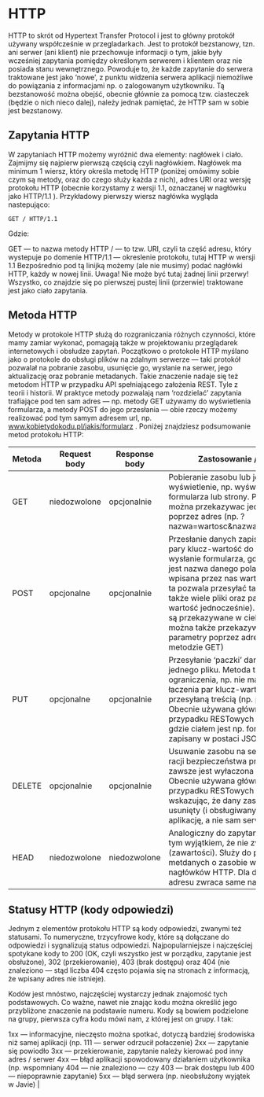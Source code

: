 # HTTP

HTTP to skrót od Hypertext Transfer Protocol i jest to główny protokół używany współcześnie w przegladarkach. Jest to protokół bezstanowy, tzn. ani serwer (ani klient) nie przechowuje informacji o tym, jakie były wcześniej zapytania pomiędzy określonym serwerem i klientem oraz nie posiada stanu wewnętrznego. Powoduje to, że każde zapytanie do serwera traktowane jest jako ‘nowe’,
 z punktu widzenia serwera aplikacji niemożliwe do powiązania z informacjami np. o zalogowanym użytkowniku. Tą bezstanowość można obejść, obecnie głównie za pomocą tzw. ciasteczek (będzie o nich nieco dalej), należy jednak pamiętać, że HTTP sam w sobie jest bezstanowy.

## Zapytania HTTP

W zapytaniach HTTP możemy wyróżnić dwa elementy: nagłówek i ciało. Zajmijmy się najpierw pierwszą częścią czyli nagłówkiem. Nagłówek ma minimum 1 wiersz, który określa metodę HTTP (poniżej omówimy sobie czym są metody, oraz do czego służy każda z nich), adres URI oraz wersję protokołu HTTP (obecnie korzystamy z wersji 1.1, oznaczanej w nagłówku jako HTTP/1.1 ). Przykładowy pierwszy wiersz nagłówka wygląda nastepująco:

`GET / HTTP/1.1`

Gdzie:

GET — to nazwa metody HTTP
/ — to tzw. URI, czyli ta część adresu, który wystepuje po domenie
HTTP/1.1 — okreslenie protokołu, tutaj HTTP w wersji 1.1
Bezpośrednio pod tą linijką możemy (ale nie musimy) podać nagłówki HTTP, każdy w nowej linii. Uwaga! Nie może być tutaj żadnej linii przerwy! Wszystko, co znajdzie się po pierwszej pustej linii (przerwie) traktowane jest jako ciało zapytania.

## Metoda HTTP

Metody w protokole HTTP służą do rozgraniczania różnych czynności, które mamy zamiar wykonać, pomagają także w projektowaniu przeglądarek internetowych i obsłudze zapytań. Początkowo o protokole HTTP myślano jako o protokole do obsługi plików na zdalnym serwerze — taki protokół pozwalał na pobranie zasobu, usunięcie go, wysłanie na serwer, jego aktualizację oraz pobranie metadanych. Takie znaczenie nadaje się też metodom HTTP w przypadku API spełniającego założenia REST. Tyle z teorii i historii. W praktyce metody pozwalają nam ‘rozdzielać’ zapytania trafiające pod ten sam adres — np. metody GET używamy do wyświetlenia formularza, a metody POST do jego przesłania — obie rzeczy możemy realizować pod tym samym adresem url, np. www.kobietydokodu.pl/jakis/formularz . Poniżej znajdziesz podsumowanie metod protokołu HTTP:

| Metoda | Request body | Response body | Zastosowanie / opis                                                                                                                                                                                                                                                                                                                                                                              |
|--------|--------------|---------------|--------------------------------------------------------------------------------------------------------------------------------------------------------------------------------------------------------------------------------------------------------------------------------------------------------------------------------------------------------------------------------------------------|
| GET    | niedozwolone | opcjonalnie   | Pobieranie zasobu lub jego wyświetlenie, np. wyświetlenie formularza lub strony. Parametry można przekazywac jedynie poprzez adres (np. ?nazwa=wartosc&nazwa2=wartosc2)                                                                                                                                                                                                                          |
| POST   | opcjonalne   | opcjonalnie   | Przesłanie danych zapisanych jako pary klucz-wartość do serwera (np. wysłanie formularza, gdzie kluczem jest nazwa danego pola a wartością wpisana przez nas wartość). Metoda ta pozwala przesyłać także pliki (a także wiele pliki oraz pary klucz-wartość jednocześnie). Parametry są przekazywane w ciele zapytania, można także przekazywać parametry poprzez adres (tak jak w metodzie GET) |
| PUT    | opcjonalne   | opcjonalnie   | Przesyłanie ‘paczki’ danych, np. jednego pliku. Metoda ta ma pewne ograniczenia, np. nie ma możliwości łaczenia par klucz-wartość z inną przesyłaną treścią (np. plikiem). Obecnie używana głównie w przypadku RESTowych serwisów, gdzie ciałem jest np. formularz zapisany w postaci JSONa.                                                                                                     |
| DELETE | opcjonalnie  | opcjonalnie   | Usuwanie zasobu na serwerze, z racji bezpieczeństwa praktycznie zawsze jest wyłaczona domyślnie. Obecnie używana głównie w przypadku RESTowych serwisów, wskazując, że dany zasób ma być usunięty (i obsługiwany przez aplikację, a nie sam serwer).                                                                                                                                             |
| HEAD   | niedozwolone | niedozwolone  | Analogiczny do zapytania GET, z tym wyjątkiem, że nie zwraca ciała (zawartości). Służy do pobrania metdanych o zasobie w postaci nagłówków HTTP. Dla danego adresu zwraca same nagłówki.

## Statusy HTTP (kody odpowiedzi)

Jednym z elementów protokołu HTTP są kody odpowiedzi, zwanymi też statusami. To numeryczne, trzycyfrowe kody, które są dołączane do odpowiedzi i sygnalizują status odpowiedzi. Najpopularniejsze i najczęściej spotykane kody to 200 (OK, czyli wszystko jest w porządku, zapytanie jest obsłużone), 302 (przekierowanie), 403 (brak dostępu) oraz 404 (nie znaleziono — stąd liczba 404 często pojawia się na stronach z informacją, że wpisany adres nie istnieje).

Kodów jest mnóstwo, najczęściej wystarczy jednak znajomość tych podstawowych. Co ważne, nawet nie znając kodu można określić jego przybliżone znaczenie na podstawie numeru. Kody są bowiem podzielone na grupy, pierwsza cyfra kodu mówi nam, z której jest on grupy. I tak:

1xx — informacyjne, nieczęsto można spotkać, dotyczą bardziej środowiska niż samej aplikacji (np. 111 — serwer odrzucił połaczenie)
2xx — zapytanie się powiodło
3xx — przekierowanie, zapytanie należy kierować pod inny adres / serwer
4xx — błąd aplikacji spowodowany działaniem użytkownika (np. wspomniany 404 — nie znaleziono — czy 403 — brak dostępu lub 400 — niepoprawnie zapytanie)
5xx — błąd serwera (np. nieobsłużony wyjątek w Javie)                                                                                                                                                                                                   |
